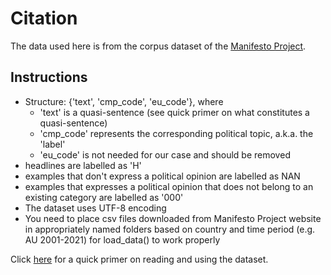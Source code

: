 # Citation
The data used here is from the corpus dataset of the [Manifesto Project](https://manifesto-project.wzb.eu/).

## Instructions
- Structure: {'text', 'cmp_code', 'eu_code'}, where
  - 'text' is a quasi-sentence (see quick primer on what constitutes a quasi-sentence)
  - 'cmp_code' represents the corresponding political topic, a.k.a. the 'label'
  - 'eu_code' is not needed for our case and should be removed
- headlines are labelled as 'H'
- examples that don't express a political opinion are labelled as NAN
- examples that expresses a political opinion that does not belong to an existing category are labelled as '000'
- The dataset uses UTF-8 encoding
- You need to place csv files downloaded from Manifesto Project website in appropriately named folders based on country and time period (e.g. AU 2001-2021) for load_data() to work properly

Click [here](https://manifesto-project.wzb.eu/tutorials/primer) for a quick primer on reading and using the dataset.
